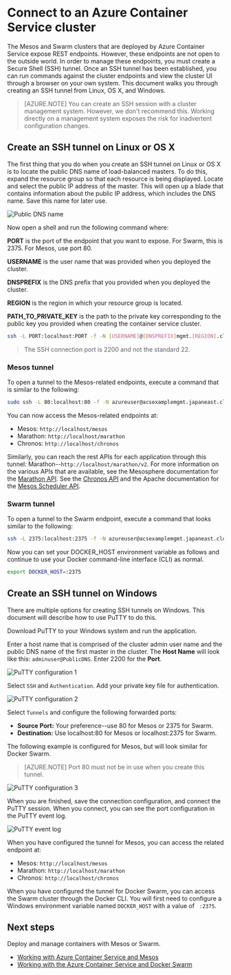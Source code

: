 <properties
   pageTitle="Connect to an Azure Container Service cluster | Microsoft Azure"
   description="Connect to an Azure Container Service cluster by using an SSH tunnel."
   services="container-service"
   documentationCenter=""
   authors="rgardler"
   manager="timlt"
   editor=""
   tags="acs, azure-container-service"
   keywords="Docker, Containers, Micro-services, Mesos, Azure"/>

<tags
   ms.service="container-service"
   ms.devlang="na"
   ms.topic="get-started-article"
   ms.tgt_pltfrm="na"
   ms.workload="na"
   ms.date="04/12/2016"
   ms.author="rogardle"/>


# Connect to an Azure Container Service cluster

The Mesos and Swarm clusters that are deployed by Azure Container Service expose REST endpoints. However, these endpoints are not open to the outside world. In order to manage these endpoints, you must create a Secure Shell (SSH) tunnel. Once an SSH tunnel has been established, you can run commands against the cluster endpoints and view the cluster UI through a browser on your own system. This document walks you through creating an SSH tunnel from Linux, OS X, and Windows.

>[AZURE.NOTE] You can create an SSH session with a cluster management system. However, we don't recommend this. Working directly on a management system exposes the risk for inadvertent configuration changes.   

## Create an SSH tunnel on Linux or OS X

The first thing that you do when you create an SSH tunnel on Linux or OS X is to locate the public DNS name of load-balanced masters. To do this, expand the resource group so that each resource is being displayed. Locate and select the public IP address of the master. This will open up a blade that contains information about the public IP address, which includes the DNS name. Save this name for later use. <br />


![Public DNS name](media/pubdns.png)

Now open a shell and run the following command where:

**PORT** is the port of the endpoint that you want to expose. For Swarm, this is 2375. For Mesos, use port 80.

**USERNAME** is the user name that was provided when you deployed the cluster.

**DNSPREFIX** is the DNS prefix that you provided when you deployed the cluster.

**REGION** is the region in which your resource group is located.

**PATH_TO_PRIVATE_KEY** is the path to the private key corresponding to the public key you provided when creating the container service cluster.

```bash
ssh -L PORT:localhost:PORT -f -N [USERNAME]@[DNSPREFIX]mgmt.[REGION].cloudapp.azure.com -p 2200 -i PATH_TO_PRIVATE_KEY
```
> The SSH connection port is 2200 and not the standard 22.

### Mesos tunnel

To open a tunnel to the Mesos-related endpoints, execute a command that is similar to the following:

```bash
sudo ssh -L 80:localhost:80 -f -N azureuser@acsexamplemgmt.japaneast.cloudapp.azure.com -p 2200 -i ~/.ssh/id_rsa
```

You can now access the Mesos-related endpoints at:

- Mesos: `http://localhost/mesos`
- Marathon: `http://localhost/marathon`
- Chronos: `http://localhost/chronos`

Similarly, you can reach the rest APIs for each application through this tunnel: Marathon--`http://localhost/marathon/v2`. For more information on the various APIs that are available, see the Mesosphere documentation for the [Marathon API](https://mesosphere.github.io/marathon/docs/rest-api.html). See the [Chronos API](https://mesos.github.io/chronos/docs/api.html) and the
Apache documentation for the [Mesos Scheduler
API](http://mesos.apache.org/documentation/latest/scheduler-http-api/).

### Swarm tunnel

To open a tunnel to the Swarm endpoint, execute a command that looks similar to the following:

```bash
ssh -L 2375:localhost:2375 -f -N azureuser@acsexamplemgmt.japaneast.cloudapp.azure.com -p 2200 -i ~/.ssh/id_rsa
```

Now you can set your DOCKER_HOST environment variable as follows and continue to use your Docker command-line interface (CLI) as normal.

```bash
export DOCKER_HOST=:2375
```

## Create an SSH tunnel on Windows

There are multiple options for creating SSH tunnels on Windows. This document will describe how to use PuTTY to do this.

Download PuTTY to your Windows system and run the application.

Enter a host name that is comprised of the cluster admin user name and the public DNS name of the first master in the cluster. The **Host Name** will look like this: `adminuser@PublicDNS`. Enter 2200 for the **Port**.

![PuTTY configuration 1](media/putty1.png)

Select `SSH` and `Authentication`. Add your private key file for authentication.

![PuTTY configuration 2](media/putty2.png)

Select `Tunnels` and configure the following forwarded ports:
- **Source Port:** Your preference--use 80 for Mesos or 2375 for Swarm.
- **Destination:** Use localhost:80 for Mesos or localhost:2375 for Swarm.

The following example is configured for Mesos, but will look similar for Docker Swarm.

>[AZURE.NOTE] Port 80 must not be in use when you create this tunnel.

![PuTTY configuration 3](media/putty3.png)

When you are finished, save the connection configuration, and connect the PuTTY session. When you connect, you can see the port configuration in the PuTTY event log.

![PuTTY event log](media/putty4.png)

When you have configured the tunnel for Mesos, you can access the related endpoint at:

- Mesos: `http://localhost/mesos`
- Marathon: `http://localhost/marathon`
- Chronos: `http://localhost/chronos`

When you have configured the tunnel for Docker Swarm, you can access the Swarm cluster through the Docker CLI. You will first need to configure a Windows environment variable named `DOCKER_HOST` with a value of ` :2375`.

## Next steps

Deploy and manage containers with Mesos or Swarm.

- [Working with Azure Container Service and Mesos](./container-service-mesos-marathon-rest.md)
- [Working with the Azure Container Service and Docker Swarm](./container-service-docker-swarm.md)
